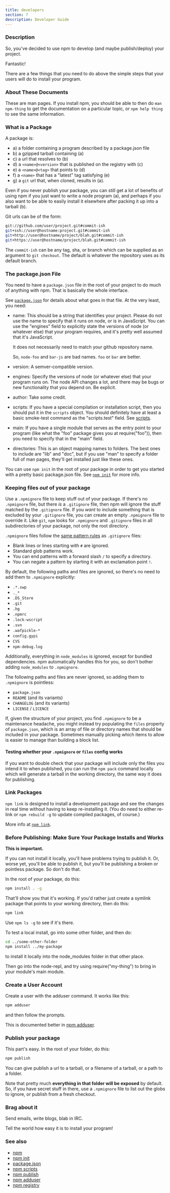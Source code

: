 ```yaml
---
title: developers
section: 7
description: Developer Guide
---
```


### Description

So, you've decided to use npm to develop (and maybe publish/deploy)
your project.

Fantastic!

There are a few things that you need to do above the simple steps
that your users will do to install your program.

### About These Documents

These are man pages.  If you install npm, you should be able to
then do `man npm-thing` to get the documentation on a particular
topic, or `npm help thing` to see the same information.

### What is a Package

A package is:

* a) a folder containing a program described by a package.json file
* b) a gzipped tarball containing (a)
* c) a url that resolves to (b)
* d) a `<name>@<version>` that is published on the registry with (c)
* e) a `<name>@<tag>` that points to (d)
* f) a `<name>` that has a "latest" tag satisfying (e)
* g) a `git` url that, when cloned, results in (a).

Even if you never publish your package, you can still get a lot of
benefits of using npm if you just want to write a node program (a), and
perhaps if you also want to be able to easily install it elsewhere
after packing it up into a tarball (b).

Git urls can be of the form:

```bash
git://github.com/user/project.git#commit-ish
git+ssh://user@hostname:project.git#commit-ish
git+http://user@hostname/project/blah.git#commit-ish
git+https://user@hostname/project/blah.git#commit-ish
```

The `commit-ish` can be any tag, sha, or branch which can be supplied as
an argument to `git checkout`.  The default is whatever the repository uses
as its default branch.

### The package.json File

You need to have a `package.json` file in the root of your project to do
much of anything with npm.  That is basically the whole interface.

See [`package.json`](/configuring-npm/package-json) for details about what
goes in that file.  At the very least, you need:

* name: This should be a string that identifies your project.  Please do
  not use the name to specify that it runs on node, or is in JavaScript.
  You can use the "engines" field to explicitly state the versions of node
  (or whatever else) that your program requires, and it's pretty well
  assumed that it's JavaScript.

  It does not necessarily need to match your github repository name.

  So, `node-foo` and `bar-js` are bad names.  `foo` or `bar` are better.

* version: A semver-compatible version.

* engines: Specify the versions of node (or whatever else) that your
  program runs on.  The node API changes a lot, and there may be bugs or
  new functionality that you depend on.  Be explicit.

* author: Take some credit.

* scripts: If you have a special compilation or installation script, then
  you should put it in the `scripts` object.  You should definitely have at
  least a basic smoke-test command as the "scripts.test" field.  See
  [scripts](/using-npm/scripts).

* main: If you have a single module that serves as the entry point to your
  program (like what the "foo" package gives you at require("foo")), then
  you need to specify that in the "main" field.

* directories: This is an object mapping names to folders.  The best ones
  to include are "lib" and "doc", but if you use "man" to specify a folder
  full of man pages, they'll get installed just like these ones.

You can use `npm init` in the root of your package in order to get you
started with a pretty basic package.json file.  See [`npm
init`](/commands/npm-init) for more info.

### Keeping files *out* of your package

Use a `.npmignore` file to keep stuff out of your package.  If there's no
`.npmignore` file, but there *is* a `.gitignore` file, then npm will ignore
the stuff matched by the `.gitignore` file.  If you *want* to include
something that is excluded by your `.gitignore` file, you can create an
empty `.npmignore` file to override it. Like `git`, `npm` looks for
`.npmignore` and `.gitignore` files in all subdirectories of your package,
not only the root directory.

`.npmignore` files follow the [same pattern
rules](https://git-scm.com/book/en/v2/Git-Basics-Recording-Changes-to-the-Repository#_ignoring)
as `.gitignore` files:

* Blank lines or lines starting with `#` are ignored.
* Standard glob patterns work.
* You can end patterns with a forward slash `/` to specify a directory.
* You can negate a pattern by starting it with an exclamation point `!`.

By default, the following paths and files are ignored, so there's no
need to add them to `.npmignore` explicitly:

* `.*.swp`
* `._*`
* `.DS_Store`
* `.git`
* `.hg`
* `.npmrc`
* `.lock-wscript`
* `.svn`
* `.wafpickle-*`
* `config.gypi`
* `CVS`
* `npm-debug.log`

Additionally, everything in `node_modules` is ignored, except for
bundled dependencies. npm automatically handles this for you, so don't
bother adding `node_modules` to `.npmignore`.

The following paths and files are never ignored, so adding them to
`.npmignore` is pointless:

* `package.json`
* `README` (and its variants)
* `CHANGELOG` (and its variants)
* `LICENSE` / `LICENCE`

If, given the structure of your project, you find `.npmignore` to be a
maintenance headache, you might instead try populating the `files`
property of `package.json`, which is an array of file or directory names
that should be included in your package. Sometimes manually picking
which items to allow is easier to manage than building a block list.

#### Testing whether your `.npmignore` or `files` config works

If you want to double check that your package will include only the files
you intend it to when published, you can run the `npm pack` command locally
which will generate a tarball in the working directory, the same way it
does for publishing.

### Link Packages

`npm link` is designed to install a development package and see the
changes in real time without having to keep re-installing it.  (You do
need to either re-link or `npm rebuild -g` to update compiled packages,
of course.)

More info at [`npm link`](/commands/npm-link).

### Before Publishing: Make Sure Your Package Installs and Works

**This is important.**

If you can not install it locally, you'll have
problems trying to publish it.  Or, worse yet, you'll be able to
publish it, but you'll be publishing a broken or pointless package.
So don't do that.

In the root of your package, do this:

```bash
npm install . -g
```

That'll show you that it's working.  If you'd rather just create a symlink
package that points to your working directory, then do this:

```bash
npm link
```

Use `npm ls -g` to see if it's there.

To test a local install, go into some other folder, and then do:

```bash
cd ../some-other-folder
npm install ../my-package
```

to install it locally into the node_modules folder in that other place.

Then go into the node-repl, and try using require("my-thing") to
bring in your module's main module.

### Create a User Account

Create a user with the adduser command.  It works like this:

```bash
npm adduser
```

and then follow the prompts.

This is documented better in [npm adduser](/commands/npm-adduser).

### Publish your package

This part's easy.  In the root of your folder, do this:

```bash
npm publish
```

You can give publish a url to a tarball, or a filename of a tarball,
or a path to a folder.

Note that pretty much **everything in that folder will be exposed**
by default.  So, if you have secret stuff in there, use a
`.npmignore` file to list out the globs to ignore, or publish
from a fresh checkout.

### Brag about it

Send emails, write blogs, blab in IRC.

Tell the world how easy it is to install your program!

### See also

* [npm](/commands/npm)
* [npm init](/commands/npm-init)
* [package.json](/configuring-npm/package-json)
* [npm scripts](/using-npm/scripts)
* [npm publish](/commands/npm-publish)
* [npm adduser](/commands/npm-adduser)
* [npm registry](/using-npm/registry)

